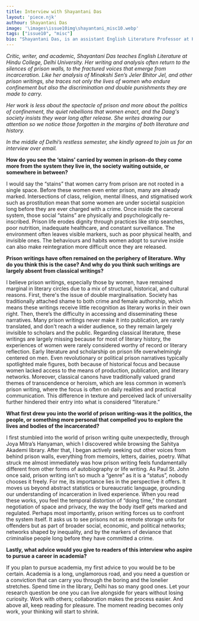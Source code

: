 ```yaml
---
title: Interview with Shayantani Das
layout: 'piece.njk'
authour: Shayantani Das
image: '\images\issue10img\shayantani_misc10.webp'
tags: ["issue10", "misc"]
bio: "Shayantani Das, is an assistant English Literature Professor at Hindu College, Delhi University. She is a critic, and a writer. She focuses her analysis on prison writings like that of Minakshi Sen's <i>Jel Bhitor Jel</i>, studying the circumstances of women in prison, and the discriminations faced by them."
---
```


*Critic, writer, and academic, Shayantani Das teaches English Literature at Hindu College, Delhi University. Her writing and analysis often return to the silences of prison walls, to the fractured voices that emerge from incarceration. Like her analysis of Minakshi Sen’s Jeler Bhitor Jel, and other prison writings, she traces not only the lives of women who endure confinement but also the discrimination and double punishments they are made to carry.*

*Her work is less about the spectacle of prison and more about the politics of confinement, the quiet rebellions that women enact, and the Daag's society insists they wear long after release. She writes drawing our attention so we notice those forgotten in the margins of both literature and history.*

*In the middle of Delhi’s restless semester, she kindly agreed to join us for an interview over email.*

**How do you see the ‘stains’ carried by women in prison-do they come more from the system they live in, the society waiting outside, or somewhere in between?**

I would say the “stains” that women carry from prison are not rooted in a single space. Before these women even enter prison, many are already marked. Intersections of class, religion, mental illness, and stigmatised work such as prostitution mean that some women are under societal suspicion long before they are ever charged with a crime. Once inside the carceral system, those social “stains” are physically and psychologically re-inscribed. Prison life erodes dignity through practices like strip searches, poor nutrition, inadequate healthcare, and constant surveillance. The environment often leaves visible markers, such as poor physical health, and invisible ones. The behaviours and habits women adopt to survive inside can also make reintegration more difficult once they are released. 

**Prison writings have often remained on the periphery of literature. Why do you think this is the case? And why do you think such writings are largely absent from classical writings?**
 
I believe prison writings, especially those by women, have remained marginal in literary circles due to a mix of structural, historical, and cultural reasons. First, there's the issue of double marginalisation. Society has traditionally attached shame to both crime and female authorship, which means these writings receive little recognition as literary works in their own right. Then, there’s the difficulty in accessing and disseminating these narratives. Many prison writings never make it into publication, are rarely translated, and don't reach a wider audience, so they remain largely invisible to scholars and the public.
Regarding classical literature, these writings are largely missing because for most of literary history, the experiences of women were rarely considered worthy of record or literary reflection. Early literature and scholarship on prison life overwhelmingly centered on men. Even revolutionary or political prison narratives typically spotlighted male figures, both because of historical focus and because women lacked access to the means of production, publication, and literary networks. Moreover, classical canons have traditionally valued grand themes of transcendence or heroism, which are less common in women’s prison writing, where the focus is often on daily realities and practical communication. This difference in texture and perceived lack of universality further hindered their entry into what is considered “literature.”

**What first drew you into the world of prison writing-was it the politics, the people, or something more personal that compelled you to explore the lives and bodies of the incarcerated?**

I first stumbled into the world of prison writing quite unexpectedly,  through Joya Mitra’s Hanyaman, which I discovered while browsing the Sahitya Akademi library. After that, I began actively seeking out other voices from behind prison walls, everything from memoirs, letters, dairies, poetry. What struck me almost immediately was how prison writing feels fundamentally different from other forms of autobiography or life writing. As Paul St. John once said, prison writing isn’t so much a “genre” as it is a “status”,  nobody chooses it freely. For me, its importance lies in the perspective it offers. It moves us beyond abstract statistics or bureaucratic language, grounding our understanding of incarceration in lived experience. When you read these works, you feel the temporal distortion of “doing time,” the constant negotiation of space and privacy, the way the body itself gets marked and regulated. Perhaps most importantly, prison writing forces us to confront the system itself. It asks us to see prisons not as remote storage units for offenders but as part of broader social, economic, and political networks; networks shaped by inequality, and by the markers of deviance that criminalise people long before they have committed a crime.

**Lastly, what advice would you give to readers of this interview who aspire to pursue a career in academia?**

If you plan to pursue academia, my first advice to you would be to be certain. Academia is a long, unglamorous road, and you need a question or a conviction that can carry you through the boring and the lonelier stretches. Spend time in the library, Delhi has so many good ones. Let your research question be one you can live alongside for years without losing curiosity. Work with others; collaboration makes the process easier. And above all, keep reading for pleasure. The moment reading becomes only work, your thinking will start to shrink.